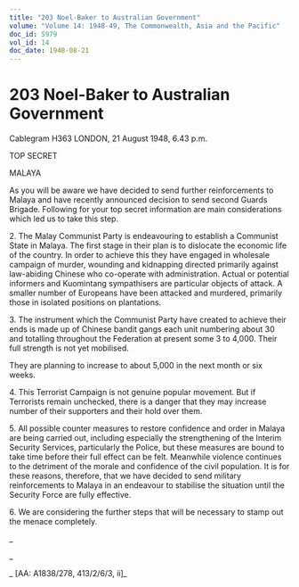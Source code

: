 ```yaml
---
title: "203 Noel-Baker to Australian Government"
volume: "Volume 14: 1948-49, The Commonwealth, Asia and the Pacific"
doc_id: 5979
vol_id: 14
doc_date: 1948-08-21
---
```


# 203 Noel-Baker to Australian Government

Cablegram H363 LONDON, 21 August 1948, 6.43 p.m.

TOP SECRET

MALAYA

As you will be aware we have decided to send further reinforcements to Malaya and have recently announced decision to send second Guards Brigade. Following for your top secret information are main considerations which led us to take this step.

2\. The Malay Communist Party is endeavouring to establish a Communist State in Malaya. The first stage in their plan is to dislocate the economic life of the country. In order to achieve this they have engaged in wholesale campaign of murder, wounding and kidnapping directed primarily against law-abiding Chinese who co-operate with administration. Actual or potential informers and Kuomintang sympathisers are particular objects of attack. A smaller number of Europeans have been attacked and murdered, primarily those in isolated positions on plantations.

3\. The instrument which the Communist Party have created to achieve their ends is made up of Chinese bandit gangs each unit numbering about 30 and totalling throughout the Federation at present some 3 to 4,000. Their full strength is not yet mobilised.

They are planning to increase to about 5,000 in the next month or six weeks.

4\. This Terrorist Campaign is not genuine popular movement. But if Terrorists remain unchecked, there is a danger that they may increase number of their supporters and their hold over them.

5\. All possible counter measures to restore confidence and order in Malaya are being carried out, including especially the strengthening of the Interim Security Services, particularly the Police, but these measures are bound to take time before their full effect can be felt. Meanwhile violence continues to the detriment of the morale and confidence of the civil population. It is for these reasons, therefore, that we have decided to send military reinforcements to Malaya in an endeavour to stabilise the situation until the Security Force are fully effective.

6\. We are considering the further steps that will be necessary to stamp out the menace completely.

_

_

_ [AA: A1838/278, 413/2/6/3, ii]_

